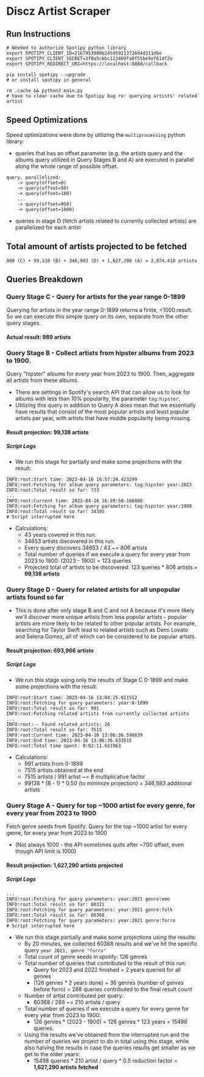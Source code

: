 # Discz Artist Scraper

## Run Instructions

```
# Needed to authorize Spotipy python library
export SPOTIPY_CLIENT_ID=2167953908b245d59213726d4d311d6e
export SPOTIPY_CLIENT_SECRET=3f0a5cbbc123469fa0f55be9ef61df2e
export SPOTIPY_REDIRECT_URI=https://localhost:8888/callback

pip install spotipy --upgrade
# or install spotipy in general

rm .cache && python3 main.py
# have to clear cache due to Spotipy bug re: querying artists' related artist
```

## Speed Optimizations

Speed optimizations were done by utilizing the `multiprocessing` python library:
- queries that has an offset parameter (e.g. the artists query and the albums query utilized in Query Stages B and A) are executed in parallel along the whole range of possible offset.
```
query, parallelized:
	-> query(offset=0)
	-> query(offset=50)
	-> query(offset=100)
	...
	-> query(offset=950)
	-> query(offset=1000)
```
- queries in stage D (fetch artists related to currently collected artists) are parallelized for each artist

## Total amount of artists projected to be fetched

```
989 (C) + 99,138 (B) + 346,983 (D) + 1,627,290 (A) = 2,074,410 artists
```

## Queries Breakdown

### Query Stage C - Query for artists for the year range 0-1899
Querying for artists in the year range 0-1899 returns a finite, <1000 result. So we can execute this simple query on its own, separate from the other query stages.

#### Actual result: 989 artists

### Query Stage B - Collect artists from hipster albums from 2023 to 1900.
Query "hipster" albums for every year from 2023 to 1900. Then, aggregate all artists from these albums.
- There are settings in Spotify's search API that can allow us to look for albums with less than 10% popularity, the parameter `tag:hipster`.
- Utilizing this query in addition to Query A does mean that we essentially have results that consist of the most popular artists and least popular artists per year, with artists that have middle popularity being missing.

#### Result projection: 99,138 artists

##### Script Logs
- We run this stage for partially and make some projections with the result:
```
INFO:root:Start time: 2023-04-16 16:57:24.423299
INFO:root:Fetching for album query parameters: tag:hipster year:2023
INFO:root:Total result so far: 733
...
INFO:root:Current time: 2023-04-16 16:59:50.166898
INFO:root:Fetching for album query parameters: tag:hipster year:1980
INFO:root:Total result so far: 34395
# Script interrupted here
```
- Calculations:
	- 43 years covered in this run.
	- 34653 artists discovered in this run.
	- Every query discovers 34653 / 43 ~= 806 artists
	- Total number of queries if we execute a query for every year from 2023 to 1900: (2023 - 1900) = 123 queries
	- Projected total of artists to be discovered: 123 queries * 806 artists = **99,138 artists**

### Query Stage D - Query for related artists for all unpopular artists found so far
- This is done after only stage B and C and not A because it's more likely we'll discover more unique artists from less popular artists - popular artists are more likely to be related to other popular artists. For example, searching for Taylor Swift lead to related artists such as Demi Lovato and Selena Gomez, all of which can be considered to be popular artists.
#### Result projection: 693,966 artists

##### Script Logs
- We run this stage using only the results of Stage C 0-1899 and make some projections with the result:
```
INFO:root:Start time: 2023-04-16 13:04:25.011552
INFO:root:Fetching for query parameters: year:0-1899
INFO:root:Total result so far: 991
INFO:root:Fetching related artists from currently collected artists
...
INFO:root:-- Found related artists: 20
INFO:root:Total result so far: 7515
INFO:root:Current time: 2023-04-16 13:06:36.598839
INFO:root:End time: 2023-04-16 13:06:36.633515
INFO:root:Total time spent: 0:02:11.621963
```
- Calculations:
	- 991 artists from 0-1899
	- 7515 artists obtained at the end
	- 7515 artists / 991 artist ~= 8 multiplicative factor
	- 99138 * (8 - 1) * 0.50 (to minimize projection) = 346,983 additional artists

### Query Stage A - Query for top ~1000 artist for every genre, for every year from 2023 to 1900

Fetch genre seeds from Spotify. Query for the top ~1000 artist for every genre, for every year from 2023 to 1900
- (Not always 1000 - the API sometimes quits after ~700 offset, even though API limit is 1000)
#### Result projection: 1,627,290 artists projected

##### Script Logs
```
...
INFO:root:Fetching for query parameters: year:2021 genre:emo
INFO:root:Total result so far: 60321
INFO:root:Fetching for query parameters: year:2021 genre:folk
INFO:root:Total result so far: 60368
INFO:root:Fetching for query parameters: year:2021 genre:forro
# Script interrupted here
```

- We run this stage partially and make some projections using the results:
	- By 20 minutes, we collected 60368 results and we've hit the specific query `year 2021, genre "forro"`
	- Total count of genre seeds in spotify: 126 genres
	- Total number of queries that contributed to the result of this run:
		- Query for 2023 and 2022 finished = 2 years queried for all genres
		- (126 genres * 2 years done) + 36 genres (number of genres before forro) = 288 queries contributed to the final result count
	- Number of artist contributed per query:
		- 60368 / 288 ~= 210 artists / query
	- Total number of queries if we execute a query for every genre for every year from 2023 to 1900:
		- 126 genres * (2023 - 1900) = 126 genres * 123 years = 15498 queries.
	- Using the results we've obtained from the interrupted run and the number of queries we project to do in total using this stage, while also halving the results in case the queries results get smaller as we get to the older years:
		- 15498 queries * 210 artist / query * 0.5 reduction factor = **1,627,290 artists fetched**